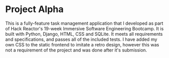 # Project Alpha

This is a fully-feature task management application that I developed as part of Hack Reactor's 19-week Immersive Software Engineering Bootcamp. It is built with Python, Django, HTML, CSS and SQLite. It meets all requirements and specifications, and passes all of the included tests. I have added my own CSS to the static frontend to imitate a retro design, however this was not a requirement of the project and was done after it's submission.
